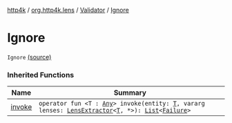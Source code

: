 [http4k](../../index.md) / [org.http4k.lens](../index.md) / [Validator](index.md) / [Ignore](./-ignore.md)

# Ignore

`Ignore` [(source)](https://github.com/http4k/http4k/blob/master/http4k-core/src/main/kotlin/org/http4k/lens/Validator.kt#L9)

### Inherited Functions

| Name | Summary |
|---|---|
| [invoke](invoke.md) | `operator fun <T : `[`Any`](https://kotlinlang.org/api/latest/jvm/stdlib/kotlin/-any/index.html)`> invoke(entity: `[`T`](invoke.md#T)`, vararg lenses: `[`LensExtractor`](../-lens-extractor/index.md)`<`[`T`](invoke.md#T)`, *>): `[`List`](https://kotlinlang.org/api/latest/jvm/stdlib/kotlin.collections/-list/index.html)`<`[`Failure`](../-failure/index.md)`>` |
